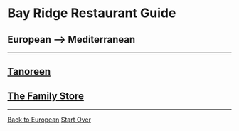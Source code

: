 # Bay Ridge Restaurant Guide
## European --> Mediterranean
---
## [Tanoreen](https://tanoreen.com/)
## [The Family Store](http://familystorecooks.com/)
---
[Back to European](../european/european.md)
[Start Over](../home.md)